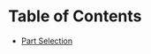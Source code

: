 <!-- TITLE: Mechanical -->
<!-- SUBTITLE: A quick summary of Mechanical -->

# Table of Contents
* [Part Selection](./mechanical/part-selection)